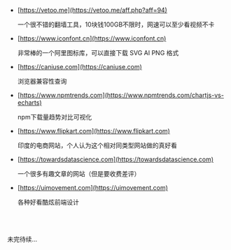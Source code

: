   - [https://vetoo.me](https://vetoo.me/aff.php?aff=94)

    一个很不错的翻墙工具，10块钱100GB不限时，网速可以至少看视频不卡

  - [https://www.iconfont.cn](https://www.iconfont.cn)

    非常棒的一个阿里图标库，可以直接下载 SVG AI PNG 格式

  - [https://caniuse.com](https://caniuse.com)

    浏览器兼容性查询

  - [https://www.npmtrends.com](https://www.npmtrends.com/chartjs-vs-echarts)

    npm下载量趋势对比可视化

  - [https://www.flipkart.com](https://www.flipkart.com)

    印度的电商网站，个人认为这个相对同类型网站做的真好看

  - [https://towardsdatascience.com](https://towardsdatascience.com)

    一个很多有趣文章的网站（但是要收费差评）

  - [https://uimovement.com](https://uimovement.com)

    各种好看酷炫前端设计



<br>
<br>
<br>
未完待续...